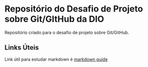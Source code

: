 # Repositório do Desafio de Projeto sobre Git/GItHub da DIO

Repositório criado para o desafio de projeto sobre Git/GitHub.

## Links Úteis
Link útil para estudar markdown é [markdown guide](https://markdownguide.org/basic-syntax)
